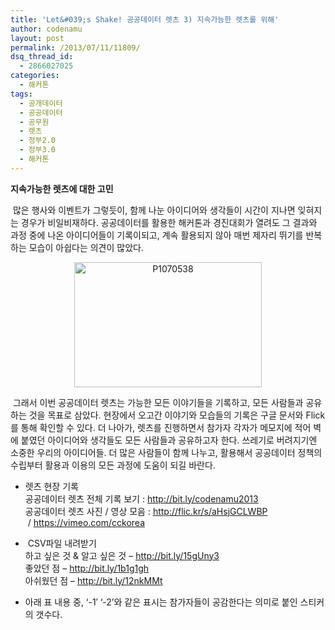 ```yaml
---
title: 'Let&#039;s Shake! 공공데이터 렛츠 3) 지속가능한 렛츠를 위해'
author: codenamu
layout: post
permalink: /2013/07/11/11809/
dsq_thread_id:
  - 2866027025
categories:
  - 해커톤
tags:
  - 공개데이터
  - 공공데이터
  - 공무원
  - 렛츠
  - 정부2.0
  - 정부3.0
  - 해커톤
---
```

**지속가능한 렛츠에 대한 고민**

<p style="text-align: left;">
   많은 행사와 이벤트가 그렇듯이, 함께 나눈 아이디어와 생각들이 시간이 지나면 잊혀지는 경우가 비일비재하다. 공공데이터를 활용한 해커톤과 경진대회가 열려도 그 결과와 과정 중에 나온 아이디어들이 기록이되고, 계속 활용되지 않아 매번 제자리 뛰기를 반복하는 모습이 아쉽다는 의견이 많았다.
</p>

<p style="text-align: center;">
  <a href="http://codenamu.org/wp-content/uploads/2013/07/P1070538.jpg"><img class="alignnone size-medium wp-image-11813" alt="P1070538" src="http://codenamu.org/wp-content/uploads/2013/07/P1070538-300x200.jpg" width="300" height="200" /></a>
</p>

 그래서 이번 공공데이터 렛츠는 가능한 모든 이야기들을 기록하고, 모든 사람들과 공유하는 것을 목표로 삼았다. 현장에서 오고간 이야기와 모습들의 기록은 구글 문서와 Flick를 통해 확인할 수 있다. 더 나아가, 렛츠를 진행하면서 참가자 각자가 메모지에 적어 벽에 붙였던 아이디어와 생각들도 모든 사람들과 공유하고자 한다. 쓰레기로 버려지기엔 소중한 우리의 아이디어들. 더 많은 사람들이 함께 나누고, 활용해서 공공데이터 정책의 수립부터 활용과 이용의 모든 과정에 도움이 되길 바란다.

*   렛츠 현장 기록  
    공공데이터 렛츠 전체 기록 보기 : [http://bit.ly/codenamu2013  
    ][1]공공데이터 렛츠 사진 / 영상 모음 : <http://flic.kr/s/aHsjGCLWBP>   / <https://vimeo.com/cckorea>

*    CSV파일 내려받기  
    하고 싶은 것 & 알고 싶은 것 &#8211; <http://bit.ly/15gUny3>  
    좋았던 점 &#8211; <http://bit.ly/1b1g1gh>  
    아쉬웠던 점 &#8211; <http://bit.ly/12nkMMt>

*   아래 표 내용 중, &#8216;-1&#8242; &#8216;-2&#8217;와 같은 표시는 참가자들이 공감한다는 의미로 붙인 스티커의 갯수다.



&nbsp;

 [1]: http://bit.ly/codenamu2013